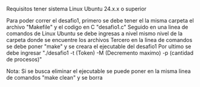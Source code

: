 Requisitos tener sistema Linux Ubuntu 24.x.x o superior

Para poder correr el desafio1, primero se debe tener el la misma carpeta el archivo "Makefile" y el codigo en C "desafio1.c"
Seguido en una linea de comandos de Linux Ubuntu se debe ingresas a nivel mismo nivel de la carpeta donde se encuentre los archivos
Tercero en la linea de comandos se debe poner "make" y se creara el ejecutable del desafio1
Por ultimo se debe ingresar "./desafio1 -t (Token) -M (Decremento maximo) -p (cantidad de procesos)"

Nota: Si se busca eliminar el ejecutable se puede poner en la misma linea de comandos "make clean" y se borra 
